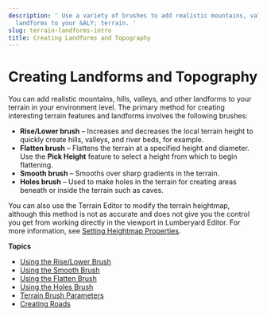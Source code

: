```yaml
---
description: ' Use a variety of brushes to add realistic mountains, valleys, and other
  landforms to your &ALY; terrain. '
slug: terrain-landforms-intro
title: Creating Landforms and Topography
---
```

# Creating Landforms and Topography<a name="terrain-landforms-intro"></a>

You can add realistic mountains, hills, valleys, and other landforms to your terrain in your environment level\. The primary method for creating interesting terrain features and landforms involves the following brushes:
+ **Rise/Lower brush** – Increases and decreases the local terrain height to quickly create hills, valleys, and river beds, for example\.
+ **Flatten brush** – Flattens the terrain at a specified height and diameter\. Use the **Pick Height** feature to select a height from which to begin flattening\.
+ **Smooth brush** – Smooths over sharp gradients in the terrain\.
+ **Holes brush** – Used to make holes in the terrain for creating areas beneath or inside the terrain such as caves\.

You can also use the Terrain Editor to modify the terrain heightmap, although this method is not as accurate and does not give you the control you get from working directly in the viewport in Lumberyard Editor\. For more information, see [Setting Heightmap Properties](/docs/userguide/terrain/editor-ref.md)\.

**Topics**
+ [Using the Rise/Lower Brush](/docs/userguide/terrain/landforms-rise-lower-brush.md)
+ [Using the Smooth Brush](/docs/userguide/terrain/landforms-smooth-brush.md)
+ [Using the Flatten Brush](/docs/userguide/terrain/landforms-flatten-brush.md)
+ [Using the Holes Brush](/docs/userguide/terrain/landforms-holes-brush.md)
+ [Terrain Brush Parameters](/docs/userguide/terrain/landforms-brush-params.md)
+ [Creating Roads](/docs/userguide/terrain/roads-intro.md)